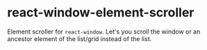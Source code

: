 # react-window-element-scroller

Element scroller for `react-window`. Let's you scroll the window or an ancestor element of the list/grid instead of the list.

